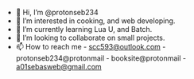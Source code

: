 - 👋 Hi, I’m @protonseb234
- 👀 I’m interested in cooking, and web developing.
- 🌱 I’m currently learning Lua U, and Batch.
- 💞️ I’m looking to collaborate on small projects.
- 📫 How to reach me - scc593@outlook.com - protonseb234@protonmail - booksite@protonmail - a01sebasweb@gmail.com

<!---
protonseb234/protonseb234 is a ✨ special ✨ repository because its `README.md` (this file) appears on your GitHub profile.
You can click the Preview link to take a look at your changes.
--->
